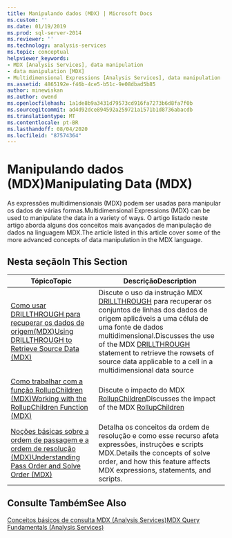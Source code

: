 ```yaml
---
title: Manipulando dados (MDX) | Microsoft Docs
ms.custom: ''
ms.date: 01/19/2019
ms.prod: sql-server-2014
ms.reviewer: ''
ms.technology: analysis-services
ms.topic: conceptual
helpviewer_keywords:
- MDX [Analysis Services], data manipulation
- data manipulation [MDX]
- Multidimensional Expressions [Analysis Services], data manipulation
ms.assetid: 4865192e-f46b-4ce5-b51c-9e08dbad5b85
author: minewiskan
ms.author: owend
ms.openlocfilehash: 1a1de8b9a3431d79573cd916fa7273b6d8fa7f0b
ms.sourcegitcommit: ad4d92dce894592a259721a1571b1d8736abacdb
ms.translationtype: MT
ms.contentlocale: pt-BR
ms.lasthandoff: 08/04/2020
ms.locfileid: "87574364"
---
```

# <a name="manipulating-data-mdx"></a><span data-ttu-id="984cb-102">Manipulando dados (MDX)</span><span class="sxs-lookup"><span data-stu-id="984cb-102">Manipulating Data (MDX)</span></span>

<span data-ttu-id="984cb-103">As expressões multidimensionais (MDX) podem ser usadas para manipular os dados de várias formas.</span><span class="sxs-lookup"><span data-stu-id="984cb-103">Multidimensional Expressions (MDX) can be used to manipulate the data in a variety of ways.</span></span> <span data-ttu-id="984cb-104">O artigo listado neste artigo aborda alguns dos conceitos mais avançados de manipulação de dados na linguagem MDX.</span><span class="sxs-lookup"><span data-stu-id="984cb-104">The article listed in this article cover some of the more advanced concepts of data manipulation in the MDX language.</span></span>

## <a name="in-this-section"></a><span data-ttu-id="984cb-105">Nesta seção</span><span class="sxs-lookup"><span data-stu-id="984cb-105">In This Section</span></span>

|<span data-ttu-id="984cb-106">Tópico</span><span class="sxs-lookup"><span data-stu-id="984cb-106">Topic</span></span>|<span data-ttu-id="984cb-107">Descrição</span><span class="sxs-lookup"><span data-stu-id="984cb-107">Description</span></span>|  
|-----------|-----------------|  
|[<span data-ttu-id="984cb-108">Como usar DRILLTHROUGH para recuperar os dados de origem&#40;MDX&#41;</span><span class="sxs-lookup"><span data-stu-id="984cb-108">Using DRILLTHROUGH to Retrieve Source Data &#40;MDX&#41;</span></span>](mdx-data-manipulation-retrieve-source-data-using-drillthrough.md)|<span data-ttu-id="984cb-109">Discute o uso da instrução MDX [DRILLTHROUGH](/sql/mdx/mdx-data-manipulation-drillthrough) para recuperar os conjuntos de linhas dos dados de origem aplicáveis a uma célula de uma fonte de dados multidimensional.</span><span class="sxs-lookup"><span data-stu-id="984cb-109">Discusses the use of the MDX [DRILLTHROUGH](/sql/mdx/mdx-data-manipulation-drillthrough) statement to retrieve the rowsets of source data applicable to a cell in a multidimensional data source</span></span>|  
|[<span data-ttu-id="984cb-110">Como trabalhar com a função RollupChildren &#40;MDX&#41;</span><span class="sxs-lookup"><span data-stu-id="984cb-110">Working with the RollupChildren Function &#40;MDX&#41;</span></span>](mdx-data-manipulation-rollupchildren-function.md)|<span data-ttu-id="984cb-111">Discute o impacto do MDX [RollupChildren](/sql/mdx/rollupchildren-mdx)</span><span class="sxs-lookup"><span data-stu-id="984cb-111">Discusses the impact of the MDX [RollupChildren](/sql/mdx/rollupchildren-mdx)</span></span>
|[<span data-ttu-id="984cb-112">Noções básicas sobre a ordem de passagem e a ordem de resolução &#40;MDX&#41;</span><span class="sxs-lookup"><span data-stu-id="984cb-112">Understanding Pass Order and Solve Order &#40;MDX&#41;</span></span>](mdx-data-manipulation-understanding-pass-order-and-solve-order.md)|<span data-ttu-id="984cb-113">Detalha os conceitos da ordem de resolução e como esse recurso afeta expressões, instruções e scripts MDX.</span><span class="sxs-lookup"><span data-stu-id="984cb-113">Details the concepts of solve order, and how this feature affects MDX expressions, statements, and scripts.</span></span>|  

<!-- ??

|[Script for Search and Replace] function on the analysis of multidimensional data.|

GeneMi is removing this commented row because it is unclear what article its link meant to link to.
Also, I had to add its leading '|' character, for consistency to aid bulk automated updated to our markdown source code.

GeneMi , 2019/01/19
-->

## <a name="see-also"></a><span data-ttu-id="984cb-114">Consulte Também</span><span class="sxs-lookup"><span data-stu-id="984cb-114">See Also</span></span>

[<span data-ttu-id="984cb-115">Conceitos básicos de consulta MDX (Analysis Services)</span><span class="sxs-lookup"><span data-stu-id="984cb-115">MDX Query Fundamentals (Analysis Services)</span></span>](mdx-query-fundamentals-analysis-services.md)
